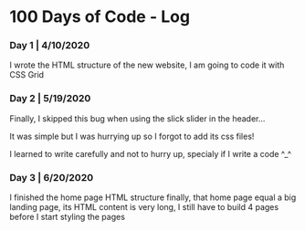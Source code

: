 # 100 Days of Code - Log

### Day 1 | 4/10/2020

I wrote the HTML structure of the new website, I am going to code it with CSS Grid


### Day 2 | 5/19/2020

Finally, I skipped this bug when using the slick slider in the header...

It was simple but I was hurrying up so I forgot to add its css files!

I learned to write carefully and not to hurry up, specialy if I write a code ^_^

### Day 3 | 6/20/2020

I finished the home page HTML structure finally, that home page equal a big landing page, its HTML content is very long, I still have to build 4 pages before I start styling the pages

